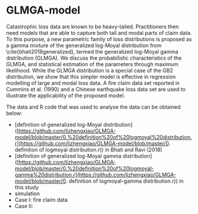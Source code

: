 # GLMGA-model
Catastrophic loss data are known to be heavy-tailed. Practitioners then need models that are able to capture both tail and modal parts of claim data. To this purpose, a new parametric family of loss distributions  is proposed as a gamma mixture of the generalized log-Moyal distribution from \cite{bhati2018generalized}, termed the generalized log-Moyal gamma distribution (GLMGA). We discuss the probabilistic characteristics of the GLMGA, and statistical estimation of the parameters through maximum likelihood. While the GLMGA distribution is a special case of the GB2 distribution, we show that this simpler model is effective in regression modelling of large and modal loss data. A fire claim data set reported in Cummins et al. (1990) and a Chinese earthquake loss data set are used to illustrate the applicability of the proposed model.



The data and R code that was used to analyse the data can be obtained below:

- [definition of generalized log-Moyal distribution]([https://github.com/lizhengxiao/GLMGA-model/blob/master/0.%20definition%20of%20logmoyal%20distribution.r](https://github.com/lizhengxiao/GLMGA-model/blob/master/0. definition of logmoyal distribution.r)) in Bhati and Ravi (2018)
- [definition of generalized log-Moyal gamma distribution]([https://github.com/lizhengxiao/GLMGA-model/blob/master/0.%20definition%20of%20logmoyal-gamma%20distribution.r](https://github.com/lizhengxiao/GLMGA-model/blob/master/0. definition of logmoyal-gamma distribution.r)) in this study
- simulation 
- Case I: fire claim data
- Case II:





```r

```

```


```